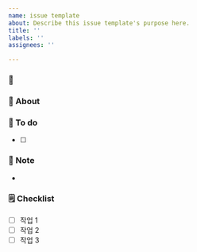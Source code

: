 ```yaml
---
name: issue template
about: Describe this issue template's purpose here.
title: ''
labels: ''
assignees: ''

---
```


### 📅 
### 📢 About

### 📜 To do

- [ ] 

### 🔖 Note

- 

### 🗒️ Checklist

- [ ] 작업 1
- [ ] 작업 2
- [ ] 작업 3
